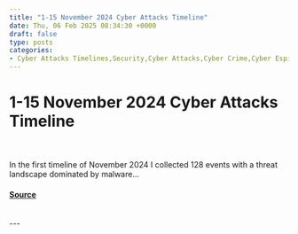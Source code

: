 ```yaml
---
title: "1-15 November 2024 Cyber Attacks Timeline"
date: Thu, 06 Feb 2025 08:34:30 +0000
draft: false
type: posts
categories: 
- Cyber Attacks Timelines,Security,Cyber Attacks,Cyber Crime,Cyber Espionage,Cyber Warfare,Hacktivism,Malware,Ransomware,Timeline,Vulnerabilities
---
```

# 1-15 November 2024 Cyber Attacks Timeline

<br/>

<br/>
In the first timeline of November 2024 I collected 128 events with a threat landscape dominated by malware...

#### [Source](https://www.hackmageddon.com/2025/02/06/1-15-november-2024-cyber-attacks-timeline/)

<br/>
---
